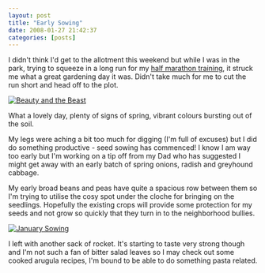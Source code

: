 ```yaml
---
layout: post
title: "Early Sowing"
date: 2008-01-27 21:42:37
categories: [posts]
---
```


I didn't think I'd get to the allotment this weekend but while I was in the park, trying to squeeze in a long run for my [half marathon training](https://www.warriorwomen.co.uk), it struck me what a great gardening day it was. Didn't take much for me to cut the run short and head off to the plot.

[![Beauty and the Beast](https://farm3.static.flickr.com/2403/2223907594_b40b6ba8c4_m.jpg)](https://www.flickr.com/photos/warriorwomen/2223907594/)

What a lovely day, plenty of signs of spring, vibrant colours bursting out of the soil.

My legs were aching a bit too much for digging (I'm full of excuses) but I did do something productive - seed sowing has commenced! I know I am way too early but I'm working on a tip off from my Dad who has suggested I might get away with an early batch of spring onions, radish and greyhound cabbage.

My early broad beans and peas have quite a spacious row between them so I'm trying to utilise the cosy spot under the cloche for bringing on the seedlings. Hopefully the existing crops will provide some protection for my seeds and not grow so quickly that they turn in to the neighborhood bullies.

[![January Sowing](https://farm3.static.flickr.com/2417/2223903660_575ea0c9ae.jpg)](https://www.flickr.com/photos/warriorwomen/2223903660/)

I left with another sack of rocket. It's starting to taste very strong though and I'm not such a fan of bitter salad leaves so I may check out some cooked arugula recipes, I'm bound to be able to do something pasta related.
